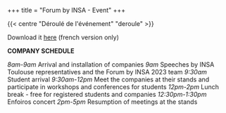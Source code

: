 +++
title = "Forum by INSA - Event"
+++

{{< centre "Déroulé de l'événement" "deroule" >}}

Download it [here](https://drive.google.com/file/d/1GCnPScfsOKKbcAKk_FpbK0nypGpVKsw0/view?usp=drive_link) (french version only)


**COMPANY SCHEDULE**

*8am-9am* Arrival and installation of companies
*9am* Speeches by INSA Toulouse representatives and the Forum by INSA 2023 team
*9:30am* Student arrival
*9:30am-12pm* Meet the companies at their stands and participate in workshops and conferences for students
*12pm-2pm* Lunch break - free for registered students and companies
*12:30pm-1:30pm* Enfoiros concert
*2pm-5pm* Resumption of meetings at the stands
